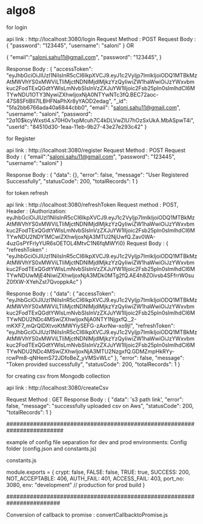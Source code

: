 # algo8


for login 

api link : http://localhost:3080/login
Request Method : POST
Request Body : {
	"password": "123445",
	"username": "saloni"
} 
OR

{
"email":"saloni.sahu11@gmail.com",
"password": "123445",
}

Response Body : {
        "accessToken": "eyJhbGciOiJIUzI1NiIsInR5cCI6IkpXVCJ9.eyJ1c2VyIjp7ImlkIjoiODQ1MTBkMzAtMWVhYS0xMWViLTliMjctNDNlMjdlMjkzYzQyIiwiZW1haWwiOiJzYWxvbmkuc2FodTExQGdtYWlsLmNvbSIsInVzZXJuYW1lIjoic2Fsb25pIn0sImlhdCI6MTYwNDU1OTY3NywiZXhwIjoxNjA0NTYwNTc3fQ.BEC72aoc-47S8SFtiBIl7ILBHFNaPhXr8yYAOD2edag",
        "_id": "5fa2bb6766ada40a6844cbb0",
        "email": "saloni.sahu11@gmail.com",
        "username": "saloni",
        "password": "$2a$10$kcyWxstl4.s70H0v1xpMcuh7C4kDLVwZlU7hOzSxUkA.MbASpwT4i",
        "userId": "84510d30-1eaa-11eb-9b27-43e27e293c42"
}

for Register 

api link : http://localhost:3080/register
Request Method : POST
Request Body : {
	"email":"saloni.sahu11@gmail.com",
	"password": "123445",
	"username": "saloni"
}

Response Body : {
    "data": {},
    "error": false,
    "message": "User Registered Successfully",
    "statusCode": 200,
    "totalRecords": 1
}


for token refresh

api link : http://localhost:3080/refreshToken
Request method : POST,
Header : {Authorization: eyJhbGciOiJIUzI1NiIsInR5cCI6IkpXVCJ9.eyJ1c2VyIjp7ImlkIjoiODQ1MTBkMzAtMWVhYS0xMWViLTliMjctNDNlMjdlMjkzYzQyIiwiZW1haWwiOiJzYWxvbmkuc2FodTExQGdtYWlsLmNvbSIsInVzZXJuYW1lIjoic2Fsb25pIn0sImlhdCI6MTYwNDU2NDY1MCwiZXhwIjoxNjA3MTU2NjUwfQ.Zav0WA-4uzGsPYFrlyYUR6sOETOL4MtvC1N6fqMWYi0}
Request Body : {
	"refreshToken" : "eyJhbGciOiJIUzI1NiIsInR5cCI6IkpXVCJ9.eyJ1c2VyIjp7ImlkIjoiODQ1MTBkMzAtMWVhYS0xMWViLTliMjctNDNlMjdlMjkzYzQyIiwiZW1haWwiOiJzYWxvbmkuc2FodTExQGdtYWlsLmNvbSIsInVzZXJuYW1lIjoic2Fsb25pIn0sImlhdCI6MTYwNDUwMjE4NiwiZXhwIjoxNjA3MDk0MTg2fQ.AE4h8ZOivsb4SFfrrW0suZ0fXW-XYehZst7QvoppkAc"
}

Response Body : {
    "data": {
        "accessToken": "eyJhbGciOiJIUzI1NiIsInR5cCI6IkpXVCJ9.eyJ1c2VyIjp7ImlkIjoiODQ1MTBkMzAtMWVhYS0xMWViLTliMjctNDNlMjdlMjkzYzQyIiwiZW1haWwiOiJzYWxvbmkuc2FodTExQGdtYWlsLmNvbSIsInVzZXJuYW1lIjoic2Fsb25pIn0sImlhdCI6MTYwNDU2NDc4MSwiZXhwIjoxNjA0NTY1NjgxfQ._2-mKXF7_mQrQlDXtvoKtMWYiySEFG-zAxrNw-xo9jI",
        "refreshToken": "eyJhbGciOiJIUzI1NiIsInR5cCI6IkpXVCJ9.eyJ1c2VyIjp7ImlkIjoiODQ1MTBkMzAtMWVhYS0xMWViLTliMjctNDNlMjdlMjkzYzQyIiwiZW1haWwiOiJzYWxvbmkuc2FodTExQGdtYWlsLmNvbSIsInVzZXJuYW1lIjoic2Fsb25pIn0sImlhdCI6MTYwNDU2NDc4MSwiZXhwIjoxNjA3MTU2NzgxfQ.GDMZmpHkRYy-rcwPm8-qNHemS72JDfoBeZ_yVMSvWLc"
    },
    "error": false,
    "message": "Token provided successfully",
    "statusCode": 200,
    "totalRecords": 1
}



for creating csv from Mongodb collection

api link : http://localhost:3080/createCsv

Request Method : GET
Response Body : {
    "data": 's3 path link',
    "error": false,
    "message": "successfully uploaded csv on Aws",
    "statusCode": 200,
    "totalRecords": 1
}


#########################################################################


example of config file separation for dev and prod environments: Config folder (config.json and constants.js)

constants.js

module.exports = {
    crypt: false,
    FALSE: false,
    TRUE: true,
    SUCCESS: 200,
    NOT_ACCEPTABLE: 406,
    AUTH_FAIL: 401,
    ACCESS_FAIL: 403,
    port_no: 3080,
    env: "development" // production for prod build
}



########################################################################


Conversion of callback to promise : convertCallbacktoPromise.js


    
